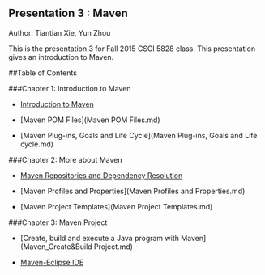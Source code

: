 ## Presentation 3 : Maven
Author: Tiantian Xie, Yun Zhou

This is the presentation 3 for Fall 2015 CSCI 5828 class. This presentation gives an introduction to Maven.

##Table of Contents    

###Chapter 1: Introduction to Maven  

- [Introduction to Maven](Introduction.md)  

- [Maven POM Files](Maven POM Files.md)  

- [Maven Plug-ins, Goals and Life Cycle](Maven Plug-ins, Goals and Life cycle.md)  

###Chapter 2: More about Maven   

- [Maven Repositories and Dependency Resolution](Maven_Repository.md)  

- [Maven Profiles and Properties](Maven Profiles and Properties.md)  

- [Maven Project Templates](Maven Project Templates.md)  

###Chapter 3: Maven Project  

- [Create, build and execute a Java program with Maven](Maven_Create&Build Project.md)  

- [Maven-Eclipse IDE](Maven_Eclipse.md)  
